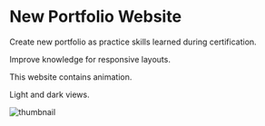 # New Portfolio Website
 Create new portfolio as practice skills learned during certification.
 
 Improve knowledge for responsive layouts.
 
 This website contains animation. 
 
 Light and dark views.
 
![thumbnail](https://user-images.githubusercontent.com/22985604/168193152-bb63a77d-acad-4633-bd6d-b6921df58f14.png)
